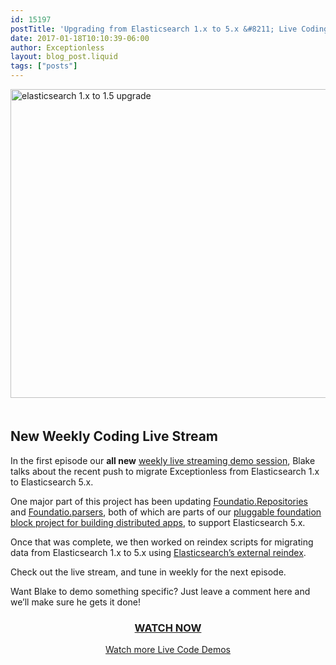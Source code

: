 ```yaml
---
id: 15197
postTitle: 'Upgrading from Elasticsearch 1.x to 5.x &#8211; Live Coding Session'
date: 2017-01-18T10:10:39-06:00
author: Exceptionless
layout: blog_post.liquid
tags: ["posts"]
---
```

<a href="https://www.liveedu.tv/niemyjski/videos/xAYyE-exceptionless-weekly-demo-1-9-17" target="_blank"><img loading="lazy" class="aligncenter size-large wp-image-15198" style="margin-bottom: 20px;" src="/assets/live-stream-1-elasticsearch-header-1024x538.jpg" alt="elasticsearch 1.x to 1.5 upgrade" width="940" height="494" data-id="15198" srcset="/assets/live-stream-1-elasticsearch-header-1024x538.jpg 1024w, /assets/live-stream-1-elasticsearch-header-300x158.jpg 300w, /assets/live-stream-1-elasticsearch-header-768x403.jpg 768w, /assets/live-stream-1-elasticsearch-header.jpg 1200w" sizes="(max-width: 940px) 100vw, 940px" /></a>

## New Weekly Coding Live Stream

In the first episode our **all new** <a href="https://www.liveedu.tv/niemyjski/videos/xAYyE-exceptionless-weekly-demo-1-9-17" target="_blank">weekly live streaming demo session</a>, Blake talks about the recent push to migrate Exceptionless from Elasticsearch 1.x to Elasticsearch 5.x.<!--more-->

One major part of this project has been updating <a href="https://github.com/exceptionless/Foundatio.Repositories" target="_blank">Foundatio.Repositories</a> and <a href="https://github.com/exceptionless/Foundatio.Parsers" target="_blank">Foundatio.parsers</a>, both of which are parts of our <a href="https://github.com/exceptionless/Foundatio" target="_blank">pluggable foundation block project for building distributed apps</a>, to support Elasticsearch 5.x.

Once that was complete, we then worked on reindex scripts for migrating data from Elasticsearch 1.x to 5.x using <a href="https://www.elastic.co/guide/en/elasticsearch/reference/5.1/docs-reindex.html" target="_blank">Elasticsearch&#8217;s external reindex</a>.

Check out the live stream, and tune in weekly for the next episode.

Want Blake to demo something specific? Just leave a comment here and we&#8217;ll make sure he gets it done!

<h3 style="text-align: center;">
  <a href="https://www.liveedu.tv/niemyjski/videos/xAYyE-exceptionless-weekly-demo-1-9-17" target="_blank">WATCH NOW</a>
</h3>

<p style="text-align: center;">
  <a href="/category/live-coding/">Watch more Live Code Demos</a>
</p>
